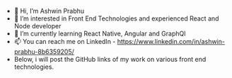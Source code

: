 - 👋 Hi, I’m Ashwin Prabhu
- 👀 I’m interested in Front End Technologies and experienced React and Node developer
- 🌱 I’m currently learning React Native, Angular and GraphQl
- 📫 You can reach me on LinkedIn - https://www.linkedin.com/in/ashwin-prabhu-8b6359205/  
- Below, i will post the GitHub links of my work on various front end technologies. 
